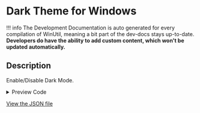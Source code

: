 ﻿# Dark Theme for Windows


!!! info
     The Development Documentation is auto generated for every compilation of WinUtil, meaning a bit part of the dev-docs stays up-to-date. **Developers do have the ability to add custom content, which won't be updated automatically.**


## Description

Enable/Disable Dark Mode.

<!-- BEGIN CUSTOM CONTENT -->

<!-- END CUSTOM CONTENT -->

<details>
<summary>Preview Code</summary>

```json
{
    "Content":  "Dark Theme for Windows",
    "Description":  "Enable/Disable Dark Mode.",
    "category":  "Customize Preferences",
    "panel":  "2",
    "Order":  "a100_",
    "Type":  "Toggle"
}
```
</details>





<!-- BEGIN SECOND CUSTOM CONTENT -->

<!-- END SECOND CUSTOM CONTENT -->

[View the JSON file](https://github.com/ChrisTitusTech/winutil/tree/main/config/tweaks.json)

